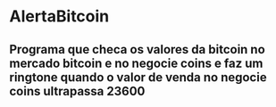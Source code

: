 # AlertaBitcoin

## Programa que checa os valores da bitcoin no mercado bitcoin e no negocie coins e faz um ringtone quando o valor de venda  no negocie coins ultrapassa 23600
